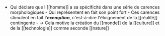 - Qui déclare que l'[[homme]] a sa spécificité dans une série de carences morphologiques
      - Qui représentent en fait son point fort
        - Ces carences stimulent en fait l'***exemption***, c'est-à-dire l'éloignement de la [[réalité]] contingente
          - → Cela motive la création du [[monde]] de la [[culture]] et de la [[technologie]] comme seconde [[nature]]